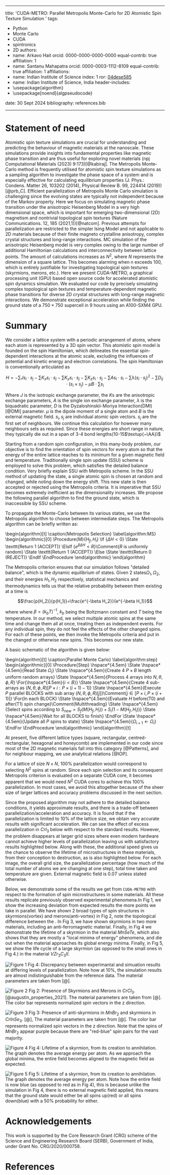 ﻿
---
title: 'CUDA-METRO: Parallel Metropolis Monte-Carlo for 2D Atomistic Spin Texture Simulation '
tags:
  -  Python
  -  Monte Carlo
  -  CUDA
  -  spintronics
  -  2D
authors:
  - name: Arkavo Hait
    orcid: 0000-0000-0000-0000
    equal-contrib: true
    affiliation: 1 
  - name: Santanu Mahapatra
    orcid: 0000-0003-1112-8109
    equal-contrib: true 
    affiliation: 1
affiliations:
  - name: Indian Institute of Science
    index: 1
    ror: [04dese585](https://ror.org/04dese585)
  - name: Indian Institute of Science, India
header-includes:
  - \usepackage{algorithm}
  - \usepackage[noend]{algpseudocode}

date: 30 Sept 2024
bibliography: references.bib

---

# Statement of need

Atomistic spin texture simulations are crucial for understanding and predicting the behaviour of magnetic materials at the nanoscale. These simulations provide insights into fundamental properties like magnetic phase transition and are thus useful for exploring novel materials (npj Computational Materials (2023) 9:173)[@kabiraj]. The Metropolis Monte-Carlo method is frequently utilised for atomistic spin texture simulations as a sampling algorithm to investigate the phase space of a system and is especially effective for calculating equilibrium properties (J. Phys.: Condens. Matter 26, 103202 (2014), Physical Review B. 99, 224414 (2019))[@prb_C].
Efficient parallelization of Metropolis Monte Carlo simulation is challenging since the evolving states are typically not independent because of the Markov property. Here we focus on simulating magnetic phase transition under the anisotropic Heisenberg Model in a very high dimensional space, which is important for emerging two-dimensional (2D) magnetism and nontrivial topological spin textures (Nature Communications. 12, 185 (2021,1))[@natcom]. Previous attempts for parallelization are restricted to the simpler Ising Model and not applicable to 2D materials because of their finite magneto crystalline anisotropy, complex crystal structures and long-range interactions. MC simulation of the anisotropic Heisenberg model is very complex owing to the large number of additional Hamiltonian calculations and interconnectivity between lattice points. The amount of calculations increases as $N^2$, where $N$ represents the dimension of a square lattice. This becomes alarming when n exceeds 100, which is entirely justifiable for investigating topological spin textures (skyrmions, merons, etc.). 
Here we present CUDA-METRO, a graphical processing unit (GPU) based open source code for accelerated atomistic spin dynamics simulation. We evaluated our code by precisely simulating complex topological spin textures and temperature-dependent magnetic phase transitions for diverse 2D crystal structures with long-range magnetic interactions. We demonstrate exceptional acceleration while finding the ground state of a $750\times750$ supercell in 9 hours using an A100-SXM4 GPU.

# Summary
We consider a lattice system with a periodic arrangement of atoms, where each atom is represented by a 3D spin vector.  This atomistic spin model is founded on the spin Hamiltonian, which delineates the essential spin-dependent interactions at the atomic scale, excluding the influences of potential and kinetic energy and electron correlations. The spin Hamiltonian is conventionally articulated as

$$
H=-\sum Js_i\cdot s_j - \sum K_x s_i \cdot s_j-\sum K_y s_i \cdot s_j-\sum K_z s_i \cdot s_j-\sum A s_i \cdot s_i-\sum\lambda(s_i\cdot s_j)^2 -\sum D_{ij}\cdot (s_i \times s_j) -\mu B \cdot \sum s_i
$$

Where $J$ is the isotropic exchange parameter, the $K$s are the anisotropic exchange parameters, $A$ is the single ion exchange parameter, $\lambda$ is the biquadratic parameter, $D$ is the Dyzaloshinskii-Moriya Interaction(DMI)[@DMI] parameter. $\mu$ is the dipole moment of a single atom and $B$ is the external magnetic field. $s_i,s_j$ are individual atomic spin vectors. $s_j$ are the first set of neighbours. We continue this calculation for however many neighbours sets as required. Since these energies are short range in nature, they typically die out in a span of 3-4 bond lengths(10-15$\textup{~\AA})$

Starting from a random spin configuration, in this many-body problem, our objective is to find the orientation of spin vectors for every atom so that the energy of the entire lattice reaches to its minimum for a given magnetic field and temperature. 
Traditionally single spin update (SSU) scheme is employed to solve this problem, which satisfies the detailed balance condition. Very briefly explain SSU with Metropolis scheme.  In the SSU method of updating the state, a single atomic spin is chosen at random and changed, while noting down the energy shift. This new state is then accepted or rejected using the Metropolis criteria. It is imperative that SSU becomes extremely inefficient as the dimensionality increases. We propose the following parallel algorithm to find the ground state, which is inaccessible by SSU scheme. 

To propagate the Monte-Carlo between its various states, we use the Metropolis algorithm to choose between intermediate steps. The Metropolis algorithm can be briefly written as:

\begin{algorithm}[t]
    \caption{Metropolis Selection}
    \label{algorithm:MS}
    \begin{algorithmic}[0]
        \Procedure{M}{$H_f,H_i$}
            \If {$\Delta H < 0$}
            \State \texttt{Return 1 (ACCEPT)}
            \ElsIf {$e^{\beta \Delta H} < R$}\Comment{$R$ is uniformly random}
            \State \texttt{Return 1 (ACCEPT)}
            \Else
            \State \texttt{Return 0 (REJECT)}
            \EndIf
        \EndProcedure
    \end{algorithmic}
\end{algorithm}

The Metropolis criterion ensures that our simulation follows "detailed balance", which is the dynamic equilibrium of states. Given 2 states$\Omega_{1},\Omega_{2}$, and their energies $H_{1},H_{2}$ respectively, statistical mechanics and thermodynamics tells us that the relative probability between them existing at a time is 

$$\frac{p(H_2)}{p(H_1)}=\frac{e^{-\beta H_2}}{e^{-\beta H_1}}$$

where where $\beta=(k_bT)^{-1}$, $k_b$ being the Boltzmann constant and $T$ being the temperature.
In our method, we select multiple atomic spins at the same time and change them all at once, treating them as independent events. For any individual spin, they do not feel the effects of the other changed spins. For each of these points, we then invoke the Metropolis criteria and put in the changed or otherwise new spins. This becomes our new state.

A basic schematic of the algorithm is given below:

\begin{algorithm}[t]
    \caption{Parallel Monte Carlo}
    \label{algorithm:step}
    \begin{algorithmic}[0]
        \Procedure{Step}
        \hspace*{4.5em}
        \State \hspace*{4.5em}{Read State $\Omega_i$}
        \State \hspace*{4.5em}{Create 4 $P\times B$ length uniform random arrays}
        \State \hspace*{4.5em}{Process 4 arrays into $N,\theta, \phi, R$}
        \For{\hspace*{4.5em}{$i<B$}}
            \State \hspace*{4.5em}{Create 4 sub-arrays as $(N,\theta,\phi,R)[P\times i:P\times (i+1)-1]$}
            \State \hspace*{4.5em}{Execute $P$ parallel BLOCKS with sub array $(N,\theta,\phi,R)[j]$}\Comment{$j\in [P\times i,P\times (i+1)]$}
            \For{In each BLOCK}
                \State \hspace*{4.5em}{Evaluate $H$ before(T0) and after(T1) spin change}\Comment{Multithreading}
                \State \hspace*{4.5em}{Select spins according to $S_{new} = S_f(M(H_f,H_i)) + S_i(1-M(H_f,H_i))$}
                \State \hspace*{4.5em}{Wait for all BLOCKS to finish}
            \EndFor
            \State \hspace*{4.5em}{Update all $P$ spins to state}
            \State \hspace*{4.5em}{$\Omega_{i+1} \leftarrow \Omega_{i}$}
        \EndFor
        \EndProcedure
    \end{algorithmic}
\end{algorithm}[t]


At present, five different lattice types  (square, rectangular, centred-rectangular, hexagonal and honeycomb) are implemented in our code since most of the 2D magnetic materials fall into this category [@Patterns], and for neighbour mapping, we use analytical relations [@IOP].

For a lattice of size $N\times N$, $100\%$ parallelization would correspond to selecting $N^2$ spins at random. Since each spin selection and its consequent Metropolis criterion is evaluated on a separate CUDA core, it becomes apparent that we would need $N^2$ CUDA cores to achieve this $100\%$ parallelization. In most cases, we avoid this altogether because of the sheer size of larger lattices and accuracy problems discussed in the next section.

Since the proposed algorithm may not adhere to the detailed balance conditions, it yields approximate results, and there is a trade-off between parallelization/acceleration and accuracy. It is found that if the parallelization is limited to $10\%$ of the lattice size, we obtain very accurate results with significant acceleration. We can see the effect of excess parallelization in $CrI_3$ below with respect to the standard results. However, the problem disappears at larger grid sizes where even modern hardware cannot achieve higher levels of parallelization leaving us with satisfactory results highlighted below. Along with these, the additional speed gives us the chance to observe the lifetime of microstructures in these materials, from their conception to destruction, as is also highlighted below. For each image, the overall grid size, the parallelization percentage (how much of the total number of atoms we are changing at one step), total time taken and temperature are given. External magnetic field is $0.0T$ unless stated otherwise.

Below, we demonstrate some of the results we get from ```CUDA-METRO``` with respect to the formation of spin microstructures in some materials. All these results replicate previously observed experimental phenomena.In Fig 1, we show the increasing deviation from expected results the more points we take in parallel. We have shown 2 broad types of spin structures in skyrmions(vortex) and merons(anti-vortex) in Fig 2, note the topological difference between the . In Fig 3, we have shown skyrmions in two more materials, including an anti-ferromagnetic material. Finally, in Fig 4 we demonstrate the lifetime of a skyrmion in the material $MnSeTe$, which also shows that they are mostly a "local minima of energy" phenomena, and die out when the material approaches its global energy minima. Finally, in Fig 5, we show the life cycle of a large skyrmion (as opposed to the small ones in Fig 4.) in the material $VZr_3C_3II$.

![Figure 1](figures/Figure_1.png)
Fig 4: Discrepancy between experimantal and simuation results at differing levels of parallelization. Note how at $10\%$, the simulation results are almost indistinguishable from the reference data. The material parameters are taken from [@].

![Figure 2](figures/Figure_2.png)
Fig 2: Presence of Skyrmions and Merons in $CrCl_3$. [@augustin_properties_2021]. The material parameters are taken from [@]. The color bar represents normalized spin vectors in the z direction.

![Figure 3](figures/Figure_3.png)
Fig 3: Presence of anti-skyrmions in $MnBr_2$ and skyrmions in $CrInSe_3$. [@], The material parameters are taken from [@]. The color bar represents normalized spin vectors in the z direction. Note that the spins of $MnBr_2$ appear purple because there are "red-blue" spin pairs for the vast majority.


![Figure 4](figures/Figure_4.PNG)
Fig 4: Lifetime of a skyrmion, from its creation to annihilation. The graph denotes the average energy per atom. As we approach the global minima, the entire field becomes aligned to the magnetic field as expected.

![Figure 5](figures/Figure_5.PNG)
Fig 5: Lifetime of a skyrmion, from its creation to annihilation. The graph denotes the average energy per atom. Note how the entire field is now blue (as opposed to red as in Fig 4), this is because unlike the simulation in Fig 4, there is no external magnetic field applied, this means that the ground state would either be all spins up(red) or all spins down(blue) with a $50\%$ probability for either.

# Acknowledgements
This work is supported by the Core Research Grant (CRG) scheme of the Science and Engineering Research
Board (SERB), Government of India, under Grant No. CRG/2020/000758.

# References

